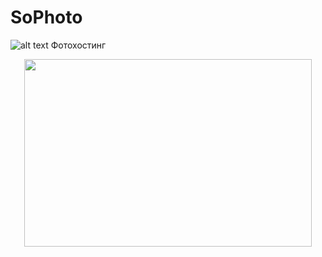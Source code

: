 # SoPhoto
![alt text](https://klike.net/uploads/posts/2019-06/1560664221_1.jpg)
Фотохостинг
<p align="center">
  <img width="460" height="300" src="http://www.fillmurray.com/460/300">
</p>

